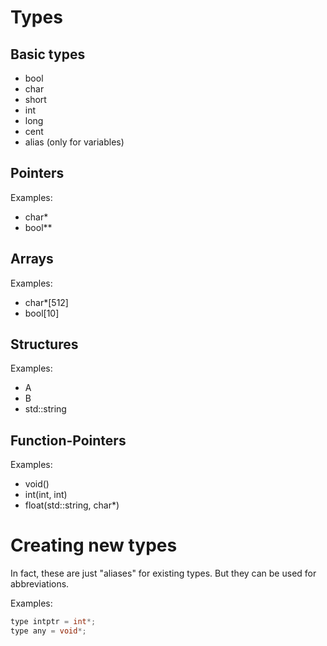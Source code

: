 # Types

## Basic types

- bool
- char
- short
- int
- long
- cent
- alias (only for variables)

## Pointers

Examples:

- char*
- bool**

## Arrays

Examples:

- char*[512]
- bool[10]

## Structures

Examples:

- A
- B
- std::string

## Function-Pointers

Examples:

- void()
- int(int, int)
- float(std::string, char*)

# Creating new types

In fact, these are just "aliases" for existing types. But they can be used for abbreviations.

Examples:

```cpp
type intptr = int*;
type any = void*;
```